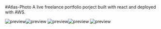 #Atlas-Photo
A live freelance portfolio porject built with react and deployed with AWS.

![preview](./src/images/landing.png)![preview](./src/images/landing2.png)
![preview](./src/images/portPreview.png)![preview](./src/images/pupPreview.png)
![preview](./src/images/weddingPreview.png)
